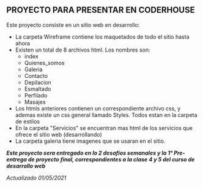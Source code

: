 ## **PROYECTO PARA PRESENTAR EN CODERHOUSE**

Este proyecto consiste en un sitio web en desarrollo:
  * La carpeta Wireframe contiene los maquetados de todo el sitio hasta ahora
  * Existen un total de 8 archivos html. Los nombres son:
    * index
    * Quienes_somos
    * Galeria
    * Contacto
    * Depilacion
    * Esmaltado
    * Perfilado 
    * Masajes
  * Los htmls anteriores contienen un correspondiente archivo css, y ademas existe un css general llamado Styles. Todos estan en la carpeta de estilos
  * En la carpeta "Servicios" se encuentran mas html de los servicios que ofrece el sitio web (desarrollando)
  * La carpeta galeria tiene imagenes que se usaran en el sitio.
  
  **_Este proyecto sera entregado en lo 2 desafios semanales y la 1° Pre-entrega de proyecto final, correspondientes a la clase 4 y 5 del curso de desarrollo web_**
  
_Actualizado 01/05/2021_
